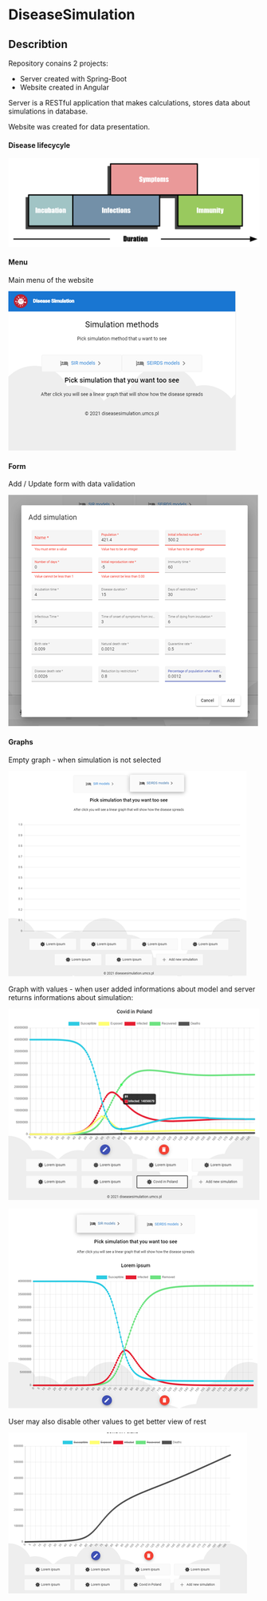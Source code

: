 # DiseaseSimulation

## Describtion
 
Repository conains 2 projects:

- Server created with Spring-Boot
- Website created in Angular

Server is a RESTful application that makes calculations, stores data about simulations in database.

Website was created for data presentation.

#### Disease lifecycyle

![Infection diagram](/doc/infectiondiagram.png)

#### Menu

Main menu of the website

![Menu](/doc/menu.png)

#### Form

Add / Update form with data validation

![Form](/doc/error-validation.png)

#### Graphs

Empty graph - when simulation is not selected

![Empty graph](/doc/empty-graph.png)

Graph with values - when user added informations about model and server returns informations about simulation:
 
 ![Graph with values](/doc/filled-graph.png)
 
 ![second with values](/doc/another-filled.png)
 
User may also disable other values to get better view of rest

![Graph removed values.png](/doc/graph-removed-values.png)
